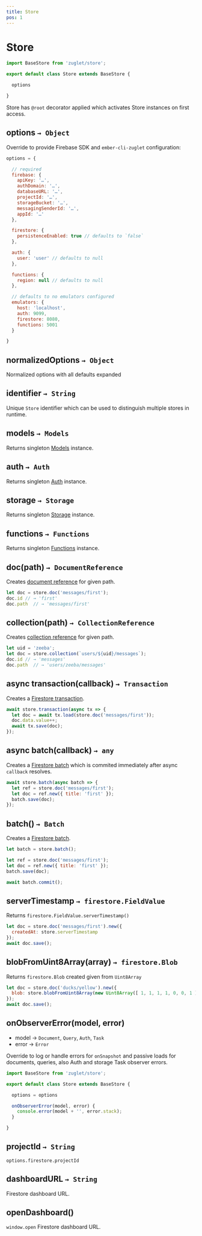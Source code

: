 ```yaml
---
title: Store
pos: 1
---
```


# Store

``` javascript
import BaseStore from 'zuglet/store';

export default class Store extends BaseStore {

  options

}
```

Store has `@root` decorator applied which activates Store instances on first access.

## options `→ Object`

Override to provide Firebase SDK and `ember-cli-zuglet` configuration:

``` javascript
options = {

  // required
  firebase: {
    apiKey: '…',
    authDomain: '…',
    databaseURL: '…',
    projectId: '…',
    storageBucket: '…',
    messagingSenderId: '…',
    appId: '…'
  },

  firestore: {
    persistenceEnabled: true // defaults to `false`
  },

  auth: {
    user: 'user' // defaults to null
  },

  functions: {
    region: null // defaults to null
  },

  // defaults to no emulators configured
  emulators: {
    host: 'localhost',
    auth: 9099,
    firestore: 8080,
    functions: 5001
  }

}
```

## normalizedOptions `→ Object`

Normalized options with all defaults expanded

## identifier `→ String`

Unique `Store` identifier which can be used to distinguish multiple stores in runtime.

## models `→ Models`

Returns singleton [Models](api/models) instance.

## auth `→ Auth`

Returns singleton [Auth](api/auth) instance.

## storage `→ Storage`

Returns singleton [Storage](api/storage) instance.

## functions `→ Functions`

Returns singleton [Functions](api/functions) instance.

## doc(path) `→ DocumentReference`

Creates [document reference](api/firestore/reference/document) for given path.

``` javascript
let doc = store.doc('messages/first');
doc.id // → 'first'
doc.path  // → 'messages/first'
```

## collection(path) `→ CollectionReference`

Creates [collection reference](api/firestore/reference/collection) for given path.

``` javascript
let uid = 'zeeba';
let doc = store.collection(`users/${uid}/messages`);
doc.id // → 'messages'
doc.path  // → 'users/zeeba/messages'
```

## async transaction(callback) `→ Transaction`

Creates a [Firestore transaction](api/firestore/transaction).

``` javascript
await store.transaction(async tx => {
  let doc = await tx.load(store.doc('messages/first'));
  doc.data.value++;
  await tx.save(doc);
});
```

## async batch(callback) `→ any`

Creates a [Firestore batch](api/firestore/batch) which is commited immediately after async `callback` resolves.

``` javascript
await store.batch(async batch => {
  let ref = store.doc('messages/first');
  let doc = ref.new({ title: 'first' });
  batch.save(doc);
});
```

## batch() `→ Batch`

Creates a [Firestore batch](api/firestore/batch).

``` javascript
let batch = store.batch();

let ref = store.doc('messages/first');
let doc = ref.new({ title: 'first' });
batch.save(doc);

await batch.commit();
```

## serverTimestamp `→ firestore.FieldValue`

Returns `firestore.FieldValue.serverTimestamp()`

``` javascript
let doc = store.doc('messages/first').new({
  createdAt: store.serverTimestamp
});
await doc.save();
```

## blobFromUint8Array(array) `→ firestore.Blob`

Returns `firestore.Blob` created given from `Uint8Array`

``` javascript
let doc = store.doc('ducks/yellow').new({
  blob: store.blobFromUint8Array(new Uint8Array([ 1, 1, 1, 1, 0, 0, 1 ]))
});
await doc.save();
```

## onObserverError(model, error)

* model → `Document`, `Query`, `Auth`, `Task`
* error → `Error`

Override to log or handle errors for `onSnapshot` and passive loads for documents, queries, also Auth and storage Task observer errors.

``` javascript
import BaseStore from 'zuglet/store';

export default class Store extends BaseStore {

  options = options

  onObserverError(model, error) {
    console.error(model + '', error.stack);
  }

}
```

## projectId `→ String`

`options.firestore.projectId`

## dashboardURL `→ String`

Firestore dashboard URL.

## openDashboard()

`window.open` Firestore dashboard URL.
